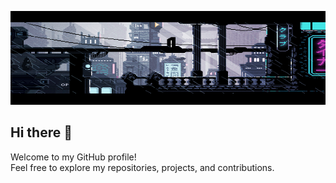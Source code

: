 <p align="center">
  <img src="./cool-animation.gif" alt="Cool animation" width="100%" height="150px"/>
</p>

## Hi there 👋

Welcome to my GitHub profile!  
Feel free to explore my repositories, projects, and contributions.
